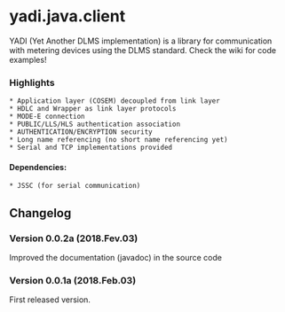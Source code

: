 # yadi.java.client 
YADI (Yet Another DLMS implementation) is a library for communication with metering devices using the DLMS standard. Check the wiki for code examples!

### Highlights
	* Application layer (COSEM) decoupled from link layer
	* HDLC and Wrapper as link layer protocols
	* MODE-E connection
	* PUBLIC/LLS/HLS authentication association
	* AUTHENTICATION/ENCRYPTION security
	* Long name referencing (no short name referencing yet)
	* Serial and TCP implementations provided

#### Dependencies:
	* JSSC (for serial communication)

## Changelog 

### Version 0.0.2a (2018.Fev.03)
Improved the documentation (javadoc) in the source code

### Version 0.0.1a (2018.Feb.03)
First released version.
